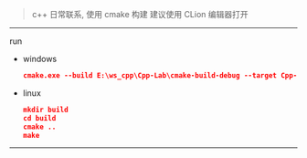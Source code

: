 > c++ 日常联系, 使用 cmake 构建
> 建议使用 CLion 编辑器打开

---

run

- windows

    ```json
    cmake.exe --build E:\ws_cpp\Cpp-Lab\cmake-build-debug --target Cpp-Lab -- -j 6
    ```
    
- linux

    ```json
    mkdir build
    cd build
    cmake ..
    make
    ```



---